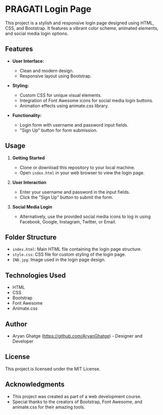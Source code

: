 # PRAGATI Login Page

This project is a stylish and responsive login page designed using HTML, CSS, and Bootstrap. It features a vibrant color scheme, animated elements, and social media login options.

## Features

- **User Interface:**
  - Clean and modern design.
  - Responsive layout using Bootstrap.

- **Styling:**
  - Custom CSS for unique visual elements.
  - Integration of Font Awesome icons for social media login buttons.
  - Animation effects using animate.css library.

- **Functionality:**
  - Login form with username and password input fields.
  - "Sign Up" button for form submission.

## Usage

1. **Getting Started**
   - Clone or download this repository to your local machine.
   - Open `index.html` in your web browser to view the login page.

2. **User Interaction**
   - Enter your username and password in the input fields.
   - Click the "Sign Up" button to submit the form.

3. **Social Media Login**
   - Alternatively, use the provided social media icons to log in using Facebook, Google, Instagram, Twitter, or Email.

## Folder Structure

- `index.html`: Main HTML file containing the login page structure.
- `style.css`: CSS file for custom styling of the login page.
- `IND.jpg`: Image used in the login page design.

## Technologies Used

- HTML
- CSS
- Bootstrap
- Font Awesome
- Animate.css

## Author

- Aryan Ghatge (https://github.com/AryanGhatge) - Designer and Developer

## License

This project is licensed under the MIT License.

## Acknowledgments

- This project was created as part of a web development course.
- Special thanks to the creators of Bootstrap, Font Awesome, and animate.css for their amazing tools.
